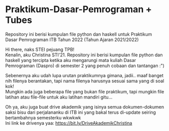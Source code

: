 # Praktikum-Dasar-Pemrograman + Tubes
Repository ini berisi kumpulan file python dan haskell untuk Praktikum Dasar Pemrograman ITB Tahun 2022 (Tahun Ajaran 2021/2022)

Hi there, naks STEI pejuang TPB! <br/>
Kenalin, aku Christina STI'21. Repository ini berisi kumpulan file python dan haskell yang tercipta ketika aku mengarungi mata kuliah Dasar Pemrograman (Daspro) di semester 2 yang penuh cobaan dan tantangan :")

Sebenernya aku udah lupa urutan praktikumnya gimana, jadii.. maaf banget nih filenya berantakan, tapi nama filenya harusnya sesuai sama yang di soal kok! <br/>
Mungkin ada juga beberapa file yang bukan file praktikum, tapi mungkin file latihan atau file-file untuk aku latihan mandiri gitu...

Oh ya, aku juga buat drive akademik yang isinya semua dokumen-dokumen saksi bisu dari perjalananku di ITB ini yang bakal terus di-update seiring bertambahnya semesterku wkwkwk <br/>
Ini link ke drivenya yaa: https://bit.ly/DriveAkademikChristina
